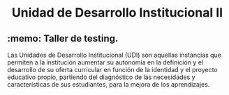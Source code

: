 <h1 align="center">
   Unidad de Desarrollo Institucional II
</h1>

<h2>
   :memo: Taller de testing.
</h2>

<p>
   Las Unidades de Desarrollo Institucional (UDI) son aquellas instancias que permiten a la institución aumentar su autonomía en la definición y el desarrollo de su oferta curricular en función de la identidad y el proyecto educativo propio, partiendo del diagnóstico de las necesidades y características de sus estudiantes, para la mejora de los aprendizajes.
</p>
